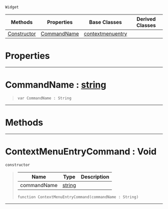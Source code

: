  `Widget`

|Methods|Properties|Base Classes|Derived Classes|
|---|---|---|---|
|[ Constructor](https://github.com/dragonCASTjosh/PlasmaDocs/blob/master/code_reference/class_reference/contextmenuentrycommand.markdown#contextmenuentrycommand)|[ CommandName](https://github.com/dragonCASTjosh/PlasmaDocs/blob/master/code_reference/class_reference/contextmenuentrycommand.markdown#commandname-plasma-engine)|[contextmenuentry](https://github.com/dragonCASTjosh/PlasmaDocs/blob/master/code_reference/class_reference/contextmenuentry.markdown)| |


 #  Properties


---  
 #  CommandName : [string](https://github.com/dragonCASTjosh/PlasmaDocs/blob/master/code_reference/lightning_base_types/string.markdown)

> 
> ``` lang=cpp, name=Lightning
> var CommandName : String


---  
 #  Methods


---  
 #  ContextMenuEntryCommand : Void

 `constructor`

> 
> |Name|Type|Description|
> |---|---|---|
> |commandName|[string](https://github.com/dragonCASTjosh/PlasmaDocs/blob/master/code_reference/lightning_base_types/string.markdown)| |
> ``` lang=cpp, name=Lightning
> function ContextMenuEntryCommand(commandName : String)
> ``` 


---  
 

 